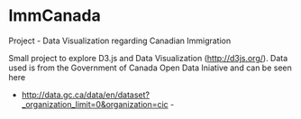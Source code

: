 ImmCanada
=========

Project - Data Visualization regarding Canadian Immigration

Small project to explore D3.js and Data Visualization (http://d3js.org/). Data used is from the
Government of Canada Open Data Iniative and can be seen here
- http://data.gc.ca/data/en/dataset?_organization_limit=0&organization=cic - 

